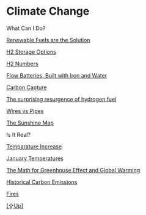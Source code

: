 # Climate Change

What Can I Do?

[Renewable Fuels are the Solution](renewable-fuel-is-the-solution.md)

[H2 Storage Options](../../2020/10/h2-storage.md)

[H2 Numbers](../../2020/07/h2-numbers.md)

[Flow Batteries, Built with Iron and Water](../../2018/07/battery-fueled-by-iron-and-water.md)

[Carbon Capture](../../2019/01/carboncapture.md)

[The surprising resurgence of hydrogen fuel](../../2018/11/the-surprising-resurgence-of-hydrogen.md)

[Wires vs Pipes](../../2019/03/wirespipes.md)

[The Sunshine Map](https://pbs.twimg.com/media/FCtre5sWEAgFFp9?format=png&name=small)

Is It Real?

[Temparature Increase](../../2015/08/temp-increase.md)

[January Temperatures](../../2018/01/january-temperatures.md)

[The Math for Greenhouse Effect and Global Warming](../../2019/07/greenhouse-effect-math.md)

[Historical Carbon Emissions](../../2021/07/historical-carbon-emissions.md)

[Fires](fires-history.md)

[[⇪Up]](../..)



